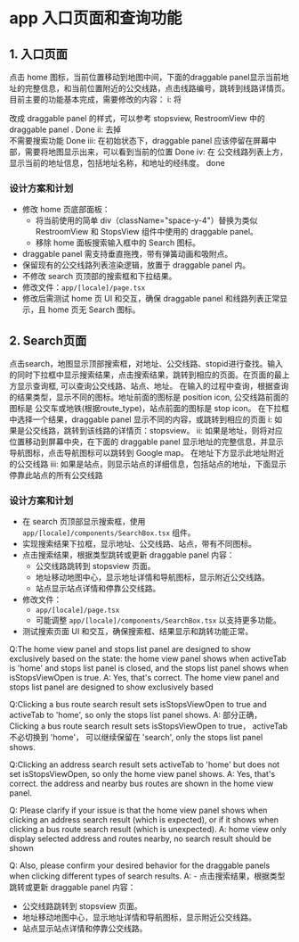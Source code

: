# app 入口页面和查询功能

## 1. 入口页面

点击 home 图标，当前位置移动到地图中间，下面的draggable panel显示当前地址的完整信息，和当前位置附近的公交线路，点击线路编号，跳转到线路详情页。
目前主要的功能基本完成，需要修改的内容：
i: 将 <div className="space-y-4"> 改成 draggable panel 的样式，可以参考 stopsview, RestroomView 中的  draggable panel  . Done
ii: 去掉 <Search className="w-6 h-6 text-[#3DDC97] mr-2" /> 不需要搜索功能    Done
iii: 在初始状态下，draggable panel 应该停留在屏幕中部，需要将地图显示出来，可以看到当前的位置 Done
iv: 在 公交线路列表上方，显示当前的地址信息，包括地址名称，和地址的经纬度。 done

### 设计方案和计划

- 修改 home 页底部面板：
  - 将当前使用的简单 div（className="space-y-4"）替换为类似 RestroomView 和 StopsView 组件中使用的 draggable panel。
  - 移除 home 面板搜索输入框中的 Search 图标。
- draggable panel 需支持垂直拖拽，带有弹簧动画和吸附点。
- 保留现有的公交线路列表渲染逻辑，放置于 draggable panel 内。
- 不修改 search 页顶部的搜索框和下拉结果。
- 修改文件：`app/[locale]/page.tsx`
- 修改后需测试 home 页 UI 和交互，确保 draggable panel 和线路列表正常显示，且 home 页无 Search 图标。

## 2. Search页面
点击search，地图显示顶部搜索框，对地址、公交线路、stopid进行查找。输入的同时下拉框中显示搜索结果，点击搜索结果，跳转到相应的页面。在页面的最上方显示查询框, 可以查询公交线路、站点、地址。
在输入的过程中查询，根据查询的结果类型，显示不同的图标。地址前面的图标是 position icon, 公交线路前面的图标是 公交车或地铁(根据route_type)，站点前面的图标是 stop icon。
在下拉框中选择一个结果，draggable panel 显示不同的内容，或跳转到相应的页面 
i: 如果是公交线路，跳转到该线路的详情页：stopsview。 
ii: 如果是地址，则将对应位置移动到屏幕中央，在下面的 draggable panel 显示地址的完整信息，并显示导航图标，点击导航图标可以跳转到 Google map。 在地址下方显示此地址附近的公交线路
iii: 如果是站点，则显示站点的详细信息，包括站点的地址，下面显示停靠此站点的所有公交线路

### 设计方案和计划

- 在 search 页顶部显示搜索框，使用 `app/[locale]/components/SearchBox.tsx` 组件。
- 实现搜索结果下拉框，显示地址、公交线路、站点，带有不同图标。
- 点击搜索结果，根据类型跳转或更新 draggable panel 内容：
  - 公交线路跳转到 stopsview 页面。
  - 地址移动地图中心，显示地址详情和导航图标，显示附近公交线路。
  - 站点显示站点详情和停靠公交线路。
- 修改文件：
  - `app/[locale]/page.tsx`
  - 可能调整 `app/[locale]/components/SearchBox.tsx` 以支持更多功能。
- 测试搜索页面 UI 和交互，确保搜索框、结果显示和跳转功能正常。


Q:The home view panel and stops list panel are designed to show exclusively based on the state: the home view panel shows when activeTab is 'home' and stops list panel is closed, and the stops list panel shows when isStopsViewOpen is true.
A: Yes, that's correct. The home view panel and stops list panel are designed to show exclusively based

Q:Clicking a bus route search result sets isStopsViewOpen to true and activeTab to 'home', so only the stops list panel shows.
A: 部分正确， Clicking a bus route search result sets isStopsViewOpen to true， activeTab 不必切换到 'home'， 可以继续保留在 'search', only the stops list panel shows. 

Q:Clicking an address search result sets activeTab to 'home' but does not set isStopsViewOpen, so only the home view panel shows.
A: Yes, that's correct. the address and nearby bus routes are shown in the home view panel.


Q: Please clarify if your issue is that the home view panel shows when clicking an address search result (which is expected), or if it shows when clicking a bus route search result (which is unexpected).
A: home view only display selected address and routes nearby, no search result should be shown

Q: Also, please confirm your desired behavior for the draggable panels when clicking different types of search results.
A: - 点击搜索结果，根据类型跳转或更新 draggable panel 内容：
  - 公交线路跳转到 stopsview 页面。
  - 地址移动地图中心，显示地址详情和导航图标，显示附近公交线路。
  - 站点显示站点详情和停靠公交线路。
